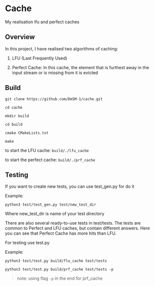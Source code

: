 # Cache
My realisation lfu and perfect caches

## Overview
In this project, I have realised two algorithms of caching:

1) LFU (Last Frequently Used)

2) Perfect Cache: In this cache, the element that is furthest away in the input stream or is missing from it is evicted

## Build

```
git clone https://github.com/DmSM-1/cache.git

cd cache

mkdir build

cd build

cmake CMakeLists.txt

make
```

to start the LFU cache:
`build/./lfu_cache`

to start the perfect cache:
`build/./prf_cache`

## Testing
If you want to create new tests, you can use test_gen.py for do it

Example:

```
python3 test/test_gen.py test/new_test_dir
```

Where new_test_dir is name of your test directory

There are also several ready-to-use tests in test/tests. 
The tests are common to Perfect and LFU caches, but contain different answers.
Here you can see that Perfect Cache has more hits than LFU.

For testing use test.py

Example:
```
python3 test/test.py build/flu_cache test/tests

python3 test/test.py build/prf_cache test/tests -p
```
>note: using flag `-p` in the end for prf_cache





